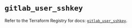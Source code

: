 # `gitlab_user_sshkey`

Refer to the Terraform Registry for docs: [`gitlab_user_sshkey`](https://registry.terraform.io/providers/gitlabhq/gitlab/17.1.0/docs/resources/user_sshkey).
